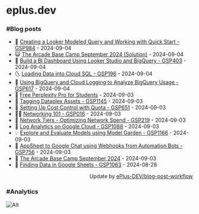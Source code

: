 # eplus.dev

### #Blog posts

<!-- BLOG-POST-LIST:START -->
 - 🧰 [Creating a Looker Modeled Query and Working with Quick Start - GSP984](https://eplus.dev/creating-a-looker-modeled-query-and-working-with-quick-start-gsp984) - 2024-09-04
 - 😺 [The Arcade Base Camp September 2024 &lpar;Solution&rpar;](https://eplus.dev/the-arcade-base-camp-september-2024-solution) - 2024-09-04
 - 🗽 [Build a BI Dashboard Using Looker Studio and BigQuery - GSP403](https://eplus.dev/build-a-bi-dashboard-using-looker-studio-and-bigquery-gsp403) - 2024-09-04
 - 🌜 [Loading Data into Cloud SQL - GSP196](https://eplus.dev/loading-data-into-cloud-sql-gsp196) - 2024-09-04
 - 📝 [Using BigQuery and Cloud Logging to Analyze BigQuery Usage - GSP617](https://eplus.dev/using-bigquery-and-cloud-logging-to-analyze-bigquery-usage-gsp617) - 2024-09-04
 - 🚀 [Free Perplexity Pro for Students](https://eplus.dev/free-perplexity-pro-for-students) - 2024-09-03
 - 💼 [Tagging Dataplex Assets - GSP1145](https://eplus.dev/tagging-dataplex-assets-gsp1145) - 2024-09-03
 - 🦣 [Setting Up Cost Control with Quota - GSP651](https://eplus.dev/setting-up-cost-control-with-quota-gsp651) - 2024-09-03
 - 👨‍🏫 [Networking 101 - GSP016](https://eplus.dev/networking-101-gsp016) - 2024-09-03
 - 🔭 [Network Tiers - Optimizing Network Spend - GSP219](https://eplus.dev/network-tiers-optimizing-network-spend-gsp219) - 2024-09-03
 - 🤡 [Log Analytics on Google Cloud - GSP1088](https://eplus.dev/log-analytics-on-google-cloud-gsp1088) - 2024-09-03
 - 💡 [Explore and Evaluate Models using Model Garden - GSP1166](https://eplus.dev/explore-and-evaluate-models-using-model-garden-gsp1166) - 2024-09-03
 - 🦣 [AppSheet to Google Chat using Webhooks from Automation Bots - GSP756](https://eplus.dev/appsheet-to-google-chat-using-webhooks-from-automation-bots-gsp756) - 2024-09-03
 - 💪 [The Arcade Base Camp September 2024](https://eplus.dev/the-arcade-base-camp-september-2024) - 2024-09-03
 - 🤡 [Finding Data in Google Sheets - GSP1063](https://eplus.dev/finding-data-in-google-sheets-gsp1063) - 2024-08-28<!-- BLOG-POST-LIST:END -->

<div align="right">
  Update by <a target="_blank"
    href="https://github.com/ePlus-DEV/blog-post-workflow">ePlus-DEV/blog-post-workflow</a>
</div>

### #Analytics
![Alt](https://repobeats.axiom.co/api/embed/9990f7cddfbad8d834990b10ccad05f81ac1096f.svg "Repobeats analytics image")
